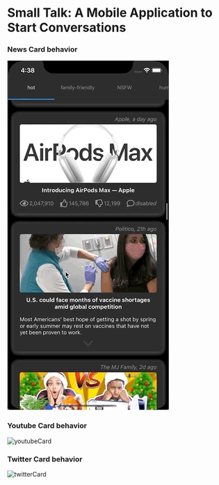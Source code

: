 # Small Talk: A Mobile Application to Start Conversations

### News Card behavior
![newsCard](https://github.com/gnaratil2017/small-talk/blob/main/gifs/newsCard.gif)

### Youtube Card behavior
![youtubeCard](https://github.com/gnaratil2017/small-talk/blob/main/gifs/youtubeCard.gif)

### Twitter Card behavior
![twitterCard](https://github.com/gnaratil2017/small-talk/blob/main/gifs/twitterCard.gif)

